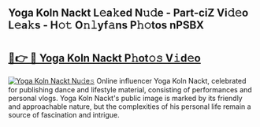## Yoga Koln Nackt L𝚎a𝚔ed N𝚞𝚍e - Part-ciZ Vi𝚍𝚎o L𝚎a𝚔s - H𝚘𝚝 O𝚗𝚕yf𝚊ns P𝚑𝚘tos nPSBX

# <h2><a href="http://kf23y0i.oniu.top/?m=Yoga+Koln+Nackt">🔗👉 🔴 Yoga Koln Nackt P𝚑ot𝚘𝚜 V𝚒d𝚎o</a></h2>

[![Yoga Koln Nackt Nu𝚍e𝚜](https://i.imgur.com/0qMVB7G.gif)](http://kf23y0i.oniu.top/?m=Yoga+Koln+Nackt)
Online influencer Yoga Koln Nackt, celebrated for publishing dance and lifestyle material, consisting of performances and personal vlogs. Yoga Koln Nackt's public image is marked by its friendly and approachable nature, but the complexities of his personal life remain a source of fascination and intrigue.  

